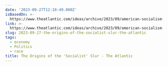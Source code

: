 ```yaml
---
date: '2023-09-27T12:10:49.000Z'
isBasedOn: >-
  https://www.theatlantic.com/ideas/archive/2023/09/american-socialism-racist-origins/675453/
link: >-
  https://www.theatlantic.com/ideas/archive/2023/09/american-socialism-racist-origins/675453/
slug: 2023-09-27-the-origins-of-the-socialist-slur-the-atlantic
tags:
  - economy
  - Politics
  - race
title: The Origins of the 'Socialist' Slur - The Atlantic
---
```


